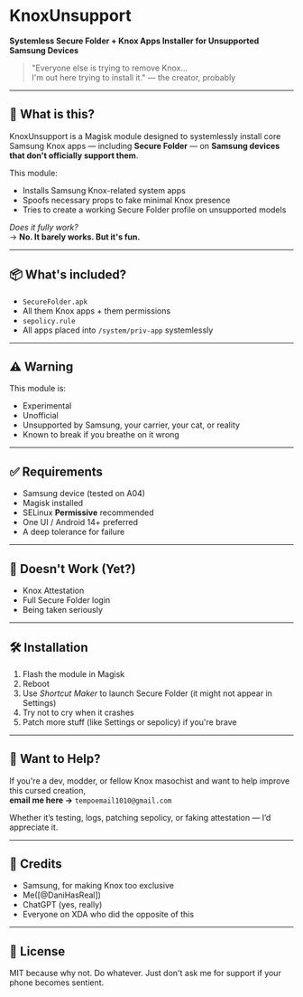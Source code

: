 # KnoxUnsupport
**Systemless Secure Folder + Knox Apps Installer for Unsupported Samsung Devices**

> "Everyone else is trying to remove Knox...  
> I'm out here trying to install it." — the creator, probably

---

## 🧠 What is this?

KnoxUnsupport is a Magisk module designed to systemlessly install core Samsung Knox apps — including **Secure Folder** — on **Samsung devices that don't officially support them**.

This module:
- Installs Samsung Knox-related system apps
- Spoofs necessary props to fake minimal Knox presence
- Tries to create a working Secure Folder profile on unsupported models

*Does it fully work?*  
→ **No. It barely works. But it's fun.**

---

## 📦 What's included?

- `SecureFolder.apk`
- All them Knox apps + them permissions
- `sepolicy.rule`
- All apps placed into `/system/priv-app` systemlessly

---

## ⚠️ Warning

This module is:
- Experimental  
- Unofficial  
- Unsupported by Samsung, your carrier, your cat, or reality  
- Known to break if you breathe on it wrong

---

## ✅ Requirements

- Samsung device (tested on A04)  
- Magisk installed  
- SELinux **Permissive** recommended  
- One UI / Android 14+ preferred  
- A deep tolerance for failure

---

## 🚫 Doesn't Work (Yet?)

- Knox Attestation  
- Full Secure Folder login  
- Being taken seriously

---

## 🛠️ Installation

1. Flash the module in Magisk  
2. Reboot  
3. Use *Shortcut Maker* to launch Secure Folder (it might not appear in Settings)  
4. Try not to cry when it crashes  
5. Patch more stuff (like Settings or sepolicy) if you're brave

---

## 🙋 Want to Help?

If you're a dev, modder, or fellow Knox masochist and want to help improve this cursed creation,  
**email me here →** `tempoemail1010@gmail.com`

Whether it’s testing, logs, patching sepolicy, or faking attestation — I’d appreciate it.

---

## 🙏 Credits

- Samsung, for making Knox too exclusive  
- Me([@DaniHasReal])  
- ChatGPT (yes, really)  
- Everyone on XDA who did the opposite of this

---

## 🧪 License

MIT because why not. Do whatever. Just don't ask me for support if your phone becomes sentient.
